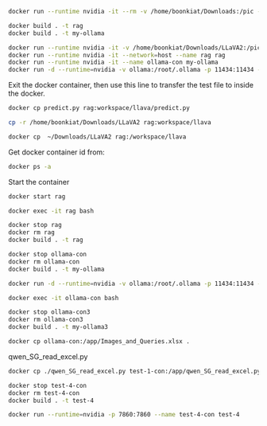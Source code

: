 ```sh
docker run --runtime nvidia -it --rm -v /home/boonkiat/Downloads:/pic --network=host dustynv/llava:r36.2.0
```

```sh
docker build . -t rag
docker build . -t my-ollama
```

```sh
docker run --runtime nvidia -it -v /home/boonkiat/Downloads/LLaVA2:/pic --network=host --name rag rag
docker run --runtime nvidia -it --network=host --name rag rag
docker run --runtime nvidia -it --name ollama-con my-ollama
docker run -d --runtime=nvidia -v ollama:/root/.ollama -p 11434:11434 --name ollama-con my-ollama
```

Exit the docker container, then use this line to transfer the test file to inside the docker.
```sh
docker cp predict.py rag:workspace/llava/predict.py
```

```sh
cp -r /home/boonkiat/Downloads/LLaVA2 rag:workspace/llava
```

```sh
docker cp  ~/Downloads/LLaVA2 rag:/workspace/llava
```

Get docker container id from:
```sh
docker ps -a
```

Start the container
```sh
docker start rag
```

```sh
docker exec -it rag bash
```

```sh
docker stop rag
docker rm rag
docker build . -t rag
```

```sh
docker stop ollama-con
docker rm ollama-con
docker build . -t my-ollama
```

```sh
docker run -d --runtime=nvidia -v ollama:/root/.ollama -p 11434:11434 --name ollama-con my-ollama
```

```sh
docker exec -it ollama-con bash
```

```sh
docker stop ollama-con3
docker rm ollama-con3
docker build . -t my-ollama3
```

```sh
docker cp ollama-con:/app/Images_and_Queries.xlsx .
```

qwen_SG_read_excel.py
```sh
docker cp ./qwen_SG_read_excel.py test-1-con:/app/qwen_SG_read_excel.py
```
```sh
docker stop test-4-con
docker rm test-4-con
docker build . -t test-4
```
```sh
docker run --runtime=nvidia -p 7860:7860 --name test-4-con test-4
```
